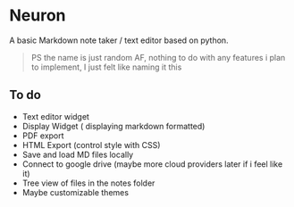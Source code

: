 # Neuron

A basic Markdown note taker / text editor based on python.

> PS the name is just random AF, nothing to do with any features i plan to implement, I just felt like naming it this

## To do

- Text editor widget
- Display Widget ( displaying markdown formatted)
- PDF export
- HTML Export (control style with CSS)
- Save and load MD files locally
- Connect to google drive (maybe more cloud providers later if i feel like it)
- Tree view of files in the notes folder
- Maybe customizable themes
